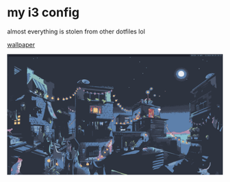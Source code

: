 # my i3 config
almost everything is stolen from other dotfiles lol

[wallpaper](https://www.reddit.com/r/ImageGoNord/comments/1doxr80/nord_late_night_chill_by_camila_nogueira/)

![preview](/preview.png)
